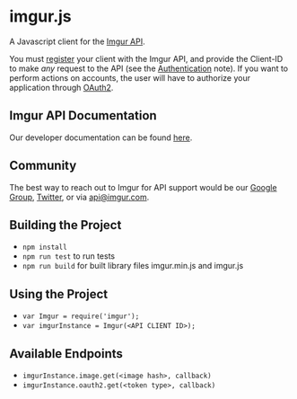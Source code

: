 imgur.js
===========

A Javascript client for the [Imgur API](http://api.imgur.com/).

You must [register](http://api.imgur.com/oauth2/addclient) your client with the Imgur API, and provide the Client-ID to
make *any* request to the API (see the [Authentication](https://api.imgur.com/#authentication) note). If you want to
perform actions on accounts, the user will have to authorize your application through [OAuth2](https://api.imgur.com/oauth2).

Imgur API Documentation
-----------------------

Our developer documentation can be found [here](https://api.imgur.com/).

Community
---------

The best way to reach out to Imgur for API support would be our
[Google Group](https://groups.google.com/forum/#!forum/imgur), [Twitter](https://twitter.com/imgurapi), or via
 api@imgur.com.

Building the Project
--------------------

  - `npm install`
  - `npm run test` to run tests
  - `npm run build` for built library files imgur.min.js and imgur.js

Using the Project
-----------------

  - `var Imgur = require('imgur');`
  - `var imgurInstance = Imgur(<API CLIENT ID>);`

Available Endpoints
-------------------
  - `imgurInstance.image.get(<image hash>, callback)`
  - `imgurInstance.oauth2.get(<token type>, callback)`

